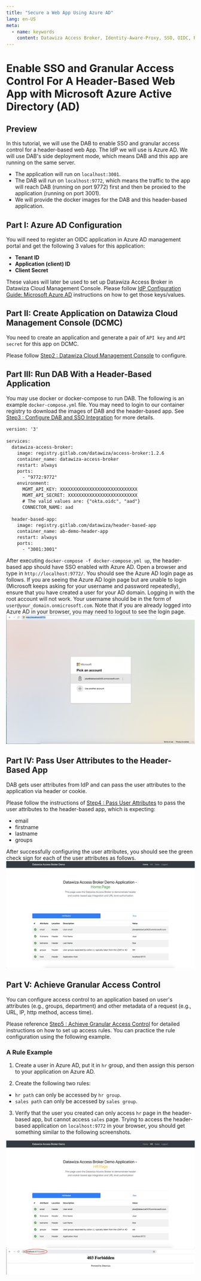 ```yaml
---
title: "Secure a Web App Using Azure AD"
lang: en-US
meta:
  - name: keywords
    content: Datawiza Access Broker, Identity-Aware-Proxy, SSO, OIDC, Reverse-Proxy, Web Application, Azure AD, Azure Active Directory
---
```

# Enable SSO and Granular Access Control For A Header-Based Web App with Microsoft Azure Active Directory (AD)


## Preview 
In this tutorial, we will use the DAB to enable SSO and granular access control for a header-based web App. The IdP we will use is Azure AD. We will use DAB's side deployment mode, which means DAB and this app are running on the same server. 

* The application will run on `localhost:3001`.
* The DAB will run on `localhost:9772`, which means the traffic to the app will reach DAB (running on port 9772) first and then be proxied to the application (running on port 3001).
* We will provide the docker images for the DAB and this header-based application. 


## Part I: Azure AD Configuration
You will need to register an OIDC application in Azure AD management portal and get the following 3 values for this application:
* **Tenant ID**
* **Application (client) ID**
* **Client Secret**

These values will later be used to set up Datawiza Access Broker in Datawiza Cloud Management Console. Please follow [IdP Configuration Guide: Microsoft Azure AD](../idp/azure.md) instructions on how to get those keys/values.

## Part II: Create Application on Datawiza Cloud Management Console (DCMC)
You need to create an application and generate a pair of `API key` and `API secret` for this app on DCMC. 

Please follow [Step2 : Datawiza Cloud Management Console](../step-by-step/step2.md) to configure.

## Part III: Run DAB With a Header-Based Application
You may use docker or docker-compose to run DAB. The following is an example `docker-compose.yml` file. You may need to login to our container registry to download the images of DAB and the header-based app. See  [Step3 : Configure DAB and SSO Integration](../step-by-step/step3.md) for more details.

```
version: '3'

services:
  datawiza-access-broker:
    image: registry.gitlab.com/datawiza/access-broker:1.2.6
    container_name: datawiza-access-broker
    restart: always
    ports:
      - "9772:9772"
    environment:
      MGMT_API_KEY: XXXXXXXXXXXXXXXXXXXXXXXXXXXXX
      MGMT_API_SECRET: XXXXXXXXXXXXXXXXXXXXXXXXXX
      # The valid values are: {"okta.oidc", "aad"}
      CONNECTOR_NAME: aad

  header-based-app:
    image: registry.gitlab.com/datawiza/header-based-app
    container_name: ab-demo-header-app
    restart: always
    ports:
      - "3001:3001"
```

After executing `docker-compose -f docker-compose.yml up`,  the header-based app should have SSO enabled with Azure AD. Open a browser and type in `http://localhost:9772/`. You should see the Azure AD login page as follows. If you are seeing the Azure AD login page but are unable to login (Microsoft keeps asking for your username and password repeatedly), ensure that you have created a user for your AD domain. Logging in with the root account will not work. Your username should be in the form of `user@your_domain.onmicrosoft.com`. Note that if you are already logged into Azure AD in your browser, you may need to logout to see the login page. 
![DAB with Azure](../img/azure-datawiza-console-SSO.png)

## Part IV: Pass User Attributes to the Header-Based App
DAB gets user attributes from IdP and can pass the user attributes to the application via header or cookie.

Please follow the instructions of [Step4 : Pass User Attributes](../step-by-step/step4.md) to pass the user attributes to the header-based app, which is expecting:
* email
* firstname
* lastname
* groups

After successfully configuring the user attributes, you should see the green check sign for each of the user attributes as follows. 
![Azure with DCMC attributes](../img/azure-datawiza-console-result-demo-1.png)

## Part V: Achieve Granular Access Control
You can configure access control to an application based on user's attributes (e.g., groups, department) and other metadata of a request (e.g., URL, IP, http method, access time).

Please reference [Step5 : Achieve Granular Access Control](../step-by-step/step5.md) for detailed instructions on how to set up access rules. You can practice the rule configuration using the following example.

### A Rule Example
1. Create a user in Azure AD, put it in `hr` group, and then assign this person to your application on Azure AD. 

2. Create the following two rules:
* `hr path` can only be accessed by `hr group`.
* `sales path` can only be accessed by `sales group`.

3. Verify that the user you created can only access `hr` page in the header-based app, but cannot access `sales` page. Trying to access the header-based application on `localhost:9772` in your browser, you should get something similar to the following screenshots.

![Azure Example](../img/azure-datawiza-console-result-demo-2.png)
![Azure Example Access Forbidden](../img/access-control-forbidden.png)
